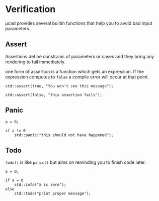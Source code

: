 # Verification

µcad provides several builtin functions that help you to avoid bad input parameters.

## Assert

Assertions define constrains of parameters or cases and they bring any rendering to fail immediately.

one form of assertion is a function which gets an expression.
If the expression computes to `false` a compile error will occur at
that point.

```µcad,assert
std::assert(true, "You won't see this message");
```

```µcad,assert_fail#fail
std::assert(false, "this assertion fails");
```

## Panic

```µcad,panic#todo
a = 0;

if a != 0
    std::panic("this should not have happened");
```

## Todo

`todo()` is like `panic()` but aims on reminding you to finish code later.

```µcad,todo#todo
a = 0;

if a = 0 
    std::info("a is zero");
else
    std::todo("print proper message");
```
